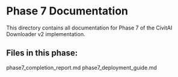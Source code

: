 # Phase 7 Documentation

This directory contains all documentation for Phase 7 of the CivitAI Downloader v2 implementation.

## Files in this phase:
phase7_completion_report.md
phase7_deployment_guide.md

